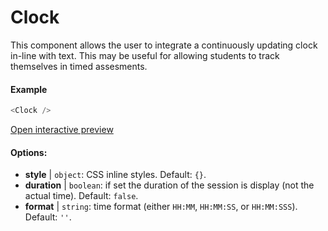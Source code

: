 # Clock

This component allows the user to integrate a continuously updating clock in-line with text. This may be useful for allowing students to track themselves in timed assesments.

#### Example

```js
<Clock />
```

[Open interactive preview](https://isle.heinz.cmu.edu/components/clock/)

#### Options:

* __style__ | `object`: CSS inline styles. Default: `{}`.
* __duration__ | `boolean`: if set the duration of the session is display (not the actual time). Default: `false`.
* __format__ | `string`: time format (either `HH:MM`, `HH:MM:SS`, or `HH:MM:SSS`). Default: `''`.
